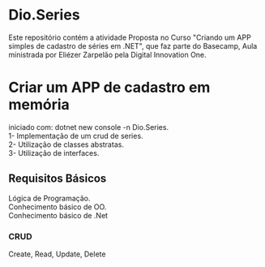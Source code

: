 # Dio.Series
Este repositório contém a atividade Proposta no Curso "Criando um APP simples de cadastro de séries em .NET", que faz parte do Basecamp, Aula ministrada por Eliézer Zarpelão pela Digital Innovation One.

# Criar um APP de cadastro em memória
iniciado com: dotnet new console -n Dio.Series.\
1- Implementação de um crud de series.\
2- Utilização de classes abstratas.\
3- Utilização de interfaces.

## Requisitos Básicos
Lógica de Programação.\
Conhecimento básico de OO.\
Conhecimento básico de .Net

### CRUD
Create, Read, Update, Delete